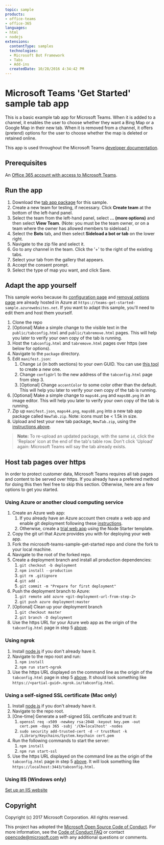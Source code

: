```yaml
---
topic: sample
products:
- office-teams
- office-365
languages:
- html
- nodejs
extensions:
  contentType: samples
  technologies:
  - Microsoft Bot Framework
  - Tabs
  - Add-ins
  createdDate: 10/28/2016 4:34:42 PM
---
```

# Microsoft Teams 'Get Started' sample tab app

This is a basic example tab app for Microsoft Teams.  When it is added to a channel, it enables the user to choose whether they want a Bing Map or a Google Map in their new tab.  When it is removed from a channel, it offers (pretend) options for the user to choose whether the map is deleted or retained online.

This app is used throughout the Microsoft Teams [developer documentation](https://aka.ms/microsoftteamstabsplatform).

## Prerequisites

An [Office 365 account with access to Microsoft Teams](https://msdn.microsoft.com/en-us/microsoft-teams/setup).

## Run the app

1. Download the [tab app package](https://github.com/OfficeDev/microsoft-teams-sample-get-started/blob/master/package/MapsTab.zip) for this sample.
2. Create a new team for testing, if necessary.  Click **Create team** at the bottom of the left-hand panel.
3. Select the team from the left-hand panel, select **... (more options)** and then select **View Team**.  (Note: you must be the team owner, or on a team where the owner has allowed members to sideload.)
4. Select the **Bots** tab, and then select **Sideload a bot or tab** on the lower right.
5. Navigate to the zip file and select it.
6. Go to any channel in the team.  Click the '+' to the right of the existing tabs.
7. Select your tab from the gallery that appears.
8. Accept the consent prompt.
9. Select the type of map you want, and click Save.

## Adapt the app yourself

This sample works because its [configuration page](https://msdn.microsoft.com/en-us/microsoft-teams/createconfigpage) and [removal options page](https://msdn.microsoft.com/en-us/microsoft-teams/updateremove#removing-a-tab) are already hosted in Azure at `https://teams-get-started-sample.azurewebsites.net`. If you want to adapt this sample, you'll need to edit them and host them yourself.

1. Clone the repo
2. [Optional] Make a simple change to the visible text in the `public/tabconfig.html` and `public/tabremove.html` pages. This will help you later to verify your own copy of the tab is running.
3. Host the `tabconfig.html` and `tabremove.html` pages over https (see below for options).
4. Navigate to the `package` directory.
5. Edit `manifest.json`:
    1. Change `id` (in both sections) to your own GUID.  You can use [this tool](https://guidgenerator.com/online-guid-generator.aspx) to create a new one.
    2. Change `configUrl` to the new address of the `tabconfig.html` page from step 3.
    3. [Optional] Change `accentColor` to some color other than the default. This will help you later to verify your own copy of the tab is running.
6. [Optional] Make a simple change to `maps44.png` and `maps88.png` in an image editor. This will help you later to verify your own copy of the tab is running.
7. Zip up `manifest.json`, `maps44.png`, `maps88.png` into a new tab app package called `NewTab.zip`.  Note: icons must be < 1.5k in size.
8. Upload and test your new tab package, `NewTab.zip`, using the [instructions above](#run-the-app).

> **Note:** To re-upload an updated package, with the same `id`, click the 'Replace' icon at the end of the tab's table row.  Don't click 'Upload' again: Microsoft Teams will say the tab already exists.

## Host tab pages over https

In order to protect customer data, Microsoft Teams requires all tab pages and content to be served over https. If you already have a preferred method for doing this then feel free to skip this section. Otherwise, here are a few options to get you started.

### Using Azure or another cloud computing service

1. Create an Azure web app:
    1. If you already have an Azure account then create a web app and enable git deployment following these [instructions](https://azure.microsoft.com/documentation/articles/app-service-deploy-local-git).
    2. Otherwise, create a [trial web app](https://tryappservice.azure.com/?language=NodeJS) using the Node Starter template.
2. Copy the git url that Azure provides you with for deploying your web app.
3. Fork the microsoft-teams-sample-get-started repo and clone the fork to your local machine.
4. Navigate to the root of the forked repo.
5. Create a deployment branch and install all production dependencies:
    1. `git checkout -b deployment`
    2. `npm install --production`
    3. `git rm .gitignore`
    4. `git add .`
    5. `git commit -m "Prepare for first deployment"`
6. Push the deployment branch to Azure:
    1. `git remote add azure <git-deployment-url-from-step-2>`
    2. `git push azure deployment:master`
7. [Optional] Clean up your deployment branch
    1. `git checkout master`
    2. `git branch -D deployment`
8. Use the https URL for your Azure web app as the origin of the `tabconfig.html` page in step 5 [above](#adapt-the-app-yourself).

### Using ngrok

1. Install [node.js](https://nodejs.org) if you don't already have it.
2. Navigate to the repo root and run:
    1. `npm install`
    2. `npm run start-ngrok`
3. Use the https URL displayed on the command line as the origin of the `tabconfig.html` page in step 5 [above](#adapt-the-app-yourself). It should look something like `https://<partial-guid>.ngrok.io/tabconfig.html`.

### Using a self-signed SSL certificate (Mac only)

1. Install [node.js](https://nodejs.org) if you don't already have it.
2. Navigate to the repo root.
3. [One-time] Generate a self-signed SSL certificate and trust it:
    1. `openssl req -x509 -newkey rsa:2048 -keyout key.pem -out cert.pem -days 365 -subj '/CN=localhost' -nodes`
    2. `sudo security add-trusted-cert -d -r trustRoot -k /Library/Keychains/System.keychain cert.pem`
4. Run the following commands to start the server:
    1. `npm install`
    2. `npm run start-ssl`
5. Use the https URL displayed on the command line as the origin of the `tabconfig.html` page in step 5 [above](#adapt-the-app-yourself). It will look something like `https://localhost:3443/tabconfig.html`.

### Using IIS (Windows only)

[Set up an IIS website](https://support.microsoft.com/en-us/kb/323972)


## Copyright
Copyright (c) 2017 Microsoft Corporation. All rights reserved.


This project has adopted the [Microsoft Open Source Code of Conduct](https://opensource.microsoft.com/codeofconduct/). For more information, see the [Code of Conduct FAQ](https://opensource.microsoft.com/codeofconduct/faq/) or contact [opencode@microsoft.com](mailto:opencode@microsoft.com) with any additional questions or comments.
